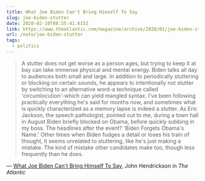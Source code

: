 ```yaml
---
title: What Joe Biden Can't Bring Himself To Say
slug: joe-biden-stutter
date: 2020-02-10T08:55:41.615Z
link: https://www.theatlantic.com/magazine/archive/2020/01/joe-biden-stutter-profile/602401/
url: /note/joe-biden-stutter
tags:
  - politics
---
```


> A stutter does not get worse as a person ages, but trying to keep it at bay can take immense physical and mental energy. Biden talks all day to audiences both small and large. In addition to periodically stuttering or blocking on certain sounds, he appears to intentionally not stutter by switching to an alternative word-a technique called 'circumlocution'-which can yield mangled syntax. I've been following practically everything he's said for months now, and sometimes what is quickly characterized as a memory lapse is indeed a stutter. As Eric Jackson, the speech pathologist, pointed out to me, during a town hall in August Biden briefly blocked on Obama, before quickly subbing in my boss. The headlines after the event? 'Biden Forgets Obama's Name.' Other times when Biden fudges a detail or loses his train of thought, it seems unrelated to stuttering, like he's just making a mistake. The kind of mistake other candidates make too, though less frequently than he does.

&mdash; [What Joe Biden Can't Bring Himself To Say](https://www.theatlantic.com/magazine/archive/2020/01/joe-biden-stutter-profile/602401/), John Hendrickson in _The Atlantic_
